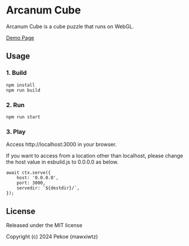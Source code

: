 # Arcanum Cube

Arcanum Cube is a cube puzzle that runs on WebGL.

[Demo Page](https://mawxiwtz.github.io/arcanumcube/)

## Usage

### 1. Build

```
npm install
npm run build
```

### 2. Run

```
npm run start
```

### 3. Play

Access http://localhost:3000 in your browser.

If you want to access from a location other than localhost, please change the host value in esbuild.js to 0.0.0.0 as below.

```
await ctx.serve({
    host: '0.0.0.0',
    port: 3000,
    servedir: `${destdir}/`,
});
```

## License

Released under the MIT license

Copyright (c) 2024 Pekoe (mawxiwtz)
